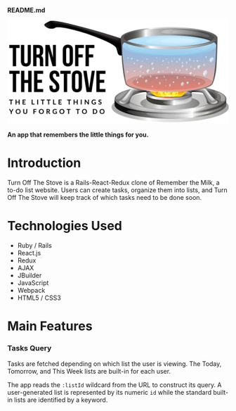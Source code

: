 **README.md**

![alt text](./app/assets/images/logo_w_background.png)

**An app that remembers the little things for you.**

# Introduction
Turn Off The Stove is a Rails-React-Redux clone of Remember the Milk, a to-do list website. Users can create tasks, organize them into lists, and Turn Off The Stove will keep track of which tasks need to be done soon.


# Technologies Used
* Ruby / Rails
* React.js
* Redux
* AJAX
* JBuilder
* JavaScript
* Webpack
* HTML5 / CSS3

# Main Features

### Tasks Query 
Tasks are fetched depending on which list the user is viewing. The Today, Tomorrow, and This Week lists are built-in for each user. 




The app reads the `:listId` wildcard from the URL to construct its query. A user-generated list is represented by its numeric `id` while the standard built-in lists are identified by a keyword. 